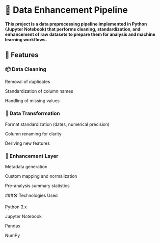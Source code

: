 # 🧹 Data Enhancement Pipeline

#### This project is a data preprocessing pipeline implemented in Python (Jupyter Notebook) that performs cleaning, standardization, and enhancement of raw datasets to prepare them for analysis and machine learning workflows.

## 🚀 Features

### 📦 Data Cleaning

Removal of duplicates

Standardization of column names

Handling of missing values


### 🔁 Data Transformation

Format standardization (dates, numerical precision)

Column renaming for clarity

Deriving new features 


### 🧠 Enhancement Layer

Metadata generation

Custom mapping and normalization

Pre-analysis summary statistics


###🛠️ Technologies Used

Python 3.x

Jupyter Notebook

Pandas

NumPy
